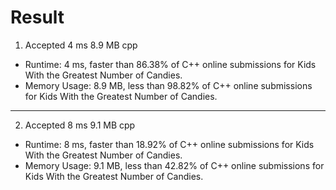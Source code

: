 # Result

1. Accepted	4 ms	8.9 MB	cpp

- Runtime: 4 ms, faster than 86.38% of C++ online submissions for Kids With the Greatest Number of Candies.
- Memory Usage: 8.9 MB, less than 98.82% of C++ online submissions for Kids With the Greatest Number of Candies.

---

2. Accepted	8 ms	9.1 MB	cpp

- Runtime: 8 ms, faster than 18.92% of C++ online submissions for Kids With the Greatest Number of Candies.
- Memory Usage: 9.1 MB, less than 42.82% of C++ online submissions for Kids With the Greatest Number of Candies.